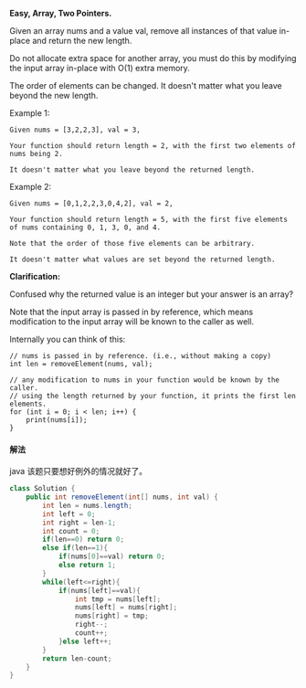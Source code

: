 **Easy,
Array, Two Pointers.**

Given an array nums and a value val, remove all instances of that value in-place and return the new length.

Do not allocate extra space for another array, you must do this by modifying the input array in-place with O(1) extra memory.

The order of elements can be changed. It doesn't matter what you leave beyond the new length.

Example 1:
```
Given nums = [3,2,2,3], val = 3,

Your function should return length = 2, with the first two elements of nums being 2.

It doesn't matter what you leave beyond the returned length.
```
Example 2:
```
Given nums = [0,1,2,2,3,0,4,2], val = 2,

Your function should return length = 5, with the first five elements of nums containing 0, 1, 3, 0, and 4.

Note that the order of those five elements can be arbitrary.

It doesn't matter what values are set beyond the returned length.
```
**Clarification:**

Confused why the returned value is an integer but your answer is an array?

Note that the input array is passed in by reference, which means modification to the input array will be known to the caller as well.

Internally you can think of this:
```
// nums is passed in by reference. (i.e., without making a copy)
int len = removeElement(nums, val);

// any modification to nums in your function would be known by the caller.
// using the length returned by your function, it prints the first len elements.
for (int i = 0; i < len; i++) {
    print(nums[i]);
}
```

#### 解法
java
该题只要想好例外的情况就好了。


```java
class Solution {
    public int removeElement(int[] nums, int val) {
        int len = nums.length;
        int left = 0;
        int right = len-1;
        int count = 0;
        if(len==0) return 0;
        else if(len==1){
            if(nums[0]==val) return 0;
            else return 1;
        }
        while(left<=right){
            if(nums[left]==val){
                int tmp = nums[left];
                nums[left] = nums[right];
                nums[right] = tmp;
                right--;
                count++;
            }else left++;
        }
        return len-count;
    }
}
```